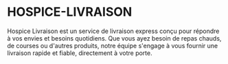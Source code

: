 # HOSPICE-LIVRAISON
Hospice Livraison est un service de livraison express conçu pour répondre à vos envies et besoins quotidiens. Que vous ayez besoin de repas chauds, de courses ou d'autres produits, notre équipe s'engage à vous fournir une livraison rapide et fiable, directement à votre porte.
